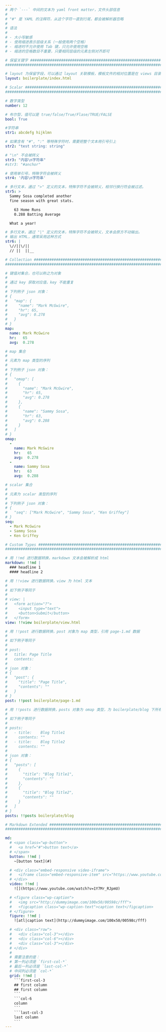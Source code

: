 ```yaml
---
# 两个 `---` 中间的文本为 yaml front matter，文件头部信息
#
# "#" 是 YAML 的注释符，从这个字符一直到行尾，都会被解析器忽略
#
# 语法
#
# - 大小写敏感
# - 使用缩进表示层级关系（一般使用两个空格）
# - 缩进时不允许使用 Tab 键，只允许使用空格
# - 缩进的空格数目不重要，只要相同层级的元素左侧对齐即可

# 保留关键字 #####################################################################
################################################################################

# layout 为保留字段，可以通过 layout 关联模板，模板文件的相对位置是在 views 目录下
layout: boilerplate/index.html

# Scalar #######################################################################
################################################################################

# 数字类型
number: 12

# 布尔型，值可以是 true/false/True/Flase/TRUE/FALSE
bool: True

#字符串
str1: abcdefg hijklmn

# 如果含有 "#", ":" 等特殊字符时，需要把整个文本用引号引上
str2: "test string: string"

# "\n" 不会被转义
str3: "内容\n字符串"
#str3: "#anchor"

# 使用单引号，特殊字符会被转义
str4: '内容\n字符串'

# 多行文本，通过 ">" 定义的文本，特殊字符不会被转义，相邻行换行符会被过滤。
str5: >
  Sammy Sosa completed another
  fine season with great stats.

    63 Home Runs
    0.288 Batting Average

  What a year!

# 多行文本，通过 "|" 定义的文本，特殊字符不会被转义，文本会原方不动输出。
# 输出 HTML，通常采用这种方式
str6: |
  \//||\/||
  // ||  ||__

# Collection ###################################################################
################################################################################

# 键值对集合，也可以称之为对象
#
# 通过 key 获取对应值，key 不能重复
#
# 下列例子 json 对象：
# {
#   "map": {
#     "name": "Mark McGwire",
#     "hr": 65,
#     "avg": 0.278
#   }
# }
map: 
  name: Mark McGwire
  hr:   65
  avg:  0.278

# map 集合
#
# 元素为 map 类型的序列
#
# 下列例子 json 对象：
# {
#   "omap": [
#     {
#       "name": "Mark McGwire",
#       "hr": 65,
#       "avg": 0.278
#     },
#     {
#       "name": "Sammy Sosa",
#       "hr": 63,
#       "avg": 0.288
#     }
#   ] 
# }
omap:
  -
    name: Mark McGwire
    hr:   65
    avg:  0.278
  -
    name: Sammy Sosa
    hr:   63
    avg:  0.288

# scalar 集合
#
# 元素为 scalar 类型的序列
#
# 下列例子 json 对象：
# {
#   "seq": ["Mark McGwire", "Sammy Sosa", "Ken Griffey"]
# }
seq:
  - Mark McGwire
  - Sammy Sosa
  - Ken Griffey

# Custom Types #################################################################
################################################################################

# 用 !!md 进行数据转换，markdown 文本会被解析成 html
markdown: !!md |
  ### headline 1
  #### headline 2

# 用 !!view 进行数据转换，view 为 html 文本
# 
# 如下例子等同于 
#
# view: |
#   <form action="?">
#     <input type="text">
#     <button>Submit</button>
#   </form>
view: !!view boilerplate/view.html

# 用 !!post 进行数据转换，post 对象为 map 类型，引用 page-1.md 数据
# 
# 如下例子等同于 
#
# post: 
#   title: Page Title
#   contents: 
# 
# json 对象：
# {
#   "post": {
#     "title": "Page Title",
#     "contents": ""
#   }
# }
post: !!post boilerplate/page-1.md

# 用 !!posts 进行数据转换，posts 对象为 omap 类型，为 boilerplate/blog 下所有文件数据的集合
# 
# 如下例子等同于 
#
# posts:
#   - title:    Blog Title1
#     contents: ""
#   - title:    Blog Title2
#     contents: ""
#
# json 对象：
# {
#   "posts": [
#     {
#       "title": "Blog Title1",
#       "contents": ""
#     },
#     {
#       "title": "Blog Title2",
#       "contents": ""
#     }
#   ]
# }
posts: !!posts boilerplate/blog

# Markdown Extended ############################################################
################################################################################

md:
  # <span class="wp-button">
  #   <a href="#">button text</a>
  # </span>
  button: !!md |
    ~[button text](#)

  # <div class="embed-responsive video-iframe">
  #   <iframe class="embed-responsive-item" src="https://www.youtube.com/embed/1Y7Mr_RJpmU"></iframe>
  # </div>
  video: !!md |
    ![](https://www.youtube.com/watch?v=1Y7Mr_RJpmU)

  # <figure class="wp-caption">
  #   <img src="http://dummyimage.com/100x50/00598c/fff">
  #   <figcaption class="wp-caption-text">caption text</figcaption>
  # </figure>
  figure: !!md |
    ![atl|caption text](http://dummyimage.com/100x50/00598c/fff)

  # <div class="row">
  #   <div class="col-3"></div>
  #   <div class="col-6"></div>
  #   <div class="col-3"></div>
  # </div>
  #
  # 需要注意的是：
  # 第一列必须是 `first-col-*`
  # 最后一列必须是 `last-col-*`
  # 中间列必须是 `col-*`
  grid: !!md |
    ```first-col-3
    ## first column
    ## first column
    ```
    ```col-6
    column
    ```
    ```last-col-3
    last column
    ```
---
```

